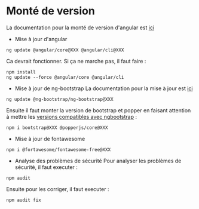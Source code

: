 # Monté de version

La documentation pour la monté de version d'angular est [ici](https://update.angular.io/)

* Mise à jour d'angular
```shell
ng update @angular/core@XXX @angular/cli@XXX
```
Ca devrait fonctionner. Si ça ne marche pas, il faut faire :
```shell
npm install
ng update --force @angular/core @angular/cli
```

* Mise à jour de ng-bootstrap
La documentation pour la mise à jour est [ici](https://ng-bootstrap.github.io/#/getting-started)
```shell
ng update @ng-bootstrap/ng-bootstrap@XXX
```
Ensuite il faut monter la version de bootstrap et popper en faisant attention à mettre les [versions compatibles avec ngbootstrap](https://ng-bootstrap.github.io/#/getting-started) :
```shell
npm i bootstrap@XXX @popperjs/core@XXX
```

* Mise à jour de fontawesome

```shell
npm i @fortawesome/fontawesome-free@XXX
```

* Analyse des problèmes de sécurité
Pour analyser les problèmes de sécurité, il faut executer :
```shell
npm audit
```

Ensuite pour les corriger, il faut executer :
```shell
npm audit fix
```


